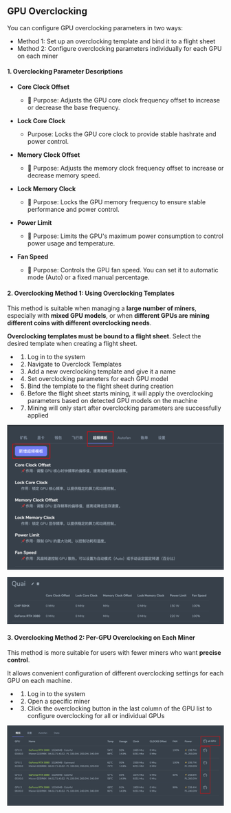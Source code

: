 ## GPU Overclocking

You can configure GPU overclocking parameters in two ways:

- Method 1: Set up an overclocking template and bind it to a flight sheet
- Method 2: Configure overclocking parameters individually for each GPU on each miner



#### 1. Overclocking Parameter Descriptions

- **Core Clock Offset**
  - 📌 Purpose: Adjusts the GPU core clock frequency offset to increase or decrease the base frequency.

- **Lock Core Clock**
  - Purpose: Locks the GPU core clock to provide stable hashrate and power control.

- **Memory Clock Offset**
  - 📌 Purpose: Adjusts the memory clock frequency offset to increase or decrease memory speed.

- **Lock Memory Clock**
  - 📌 Purpose: Locks the GPU memory frequency to ensure stable performance and power control.

- **Power Limit**
  - 📌 Purpose: Limits the GPU's maximum power consumption to control power usage and temperature.

- **Fan Speed**
  - 📌 Purpose: Controls the GPU fan speed. You can set it to automatic mode (Auto) or a fixed manual percentage.



#### 2. Overclocking Method 1: Using Overclocking Templates

This method is suitable when managing a **large number of miners**, especially with **mixed GPU models**, or when **different GPUs are mining different coins with different overclocking needs**.

**Overclocking templates must be bound to a flight sheet**. Select the desired template when creating a flight sheet.

- 1. Log in to the system

- 2. Navigate to Overclock Templates

- 3. Add a new overclocking template and give it a name

- 4. Set overclocking parameters for each GPU model

- 5. Bind the template to the flight sheet during creation

- 6. Before the flight sheet starts mining, it will apply the overclocking parameters based on detected GPU models on the machine

- 7. Mining will only start after overclocking parameters are successfully applied



![image-20250403143945448](../images/image-20250403143945448.png)



![image-20250403144954219](../images/image-20250403144954219.png)



#### 3. Overclocking Method 2: Per-GPU Overclocking on Each Miner

This method is more suitable for users with fewer miners who want **precise control**.

It allows convenient configuration of different overclocking settings for each GPU on each machine.

- 1. Log in to the system
- 2. Open a specific miner
- 3. Click the overclocking button in the last column of the GPU list to configure overclocking for all or individual GPUs



![image-20250403145241066](../images/image-20250403145241066.png)
